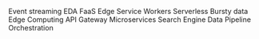 Event streaming
EDA
FaaS
Edge Service Workers
Serverless
Bursty data
Edge Computing
API Gateway
Microservices
Search Engine
Data Pipeline Orchestration
